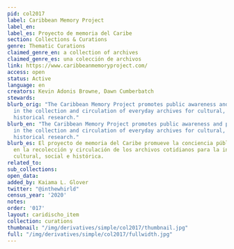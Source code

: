 ```yaml
---
pid: col2017
label: Caribbean Memory Project
label_en:
label_es: Proyecto de memoria del Caribe
section: Collections & Curations
genre: Thematic Curations
claimed_genre_en: a collection of archives
claimed_genre_es: una colección de archivos
link: https://www.caribbeanmemoryproject.com/
access: open
status: Active
language: en
creators: Kevin Adonis Browne, Dawn Cumberbatch
stewards:
blurb_orig: "​The Caribbean Memory Project promotes public awareness and participation
  in the collection and circulation of everyday archives for cultural, social, and
  historical research."
blurb_en: "​The Caribbean Memory Project promotes public awareness and participation
  in the collection and circulation of everyday archives for cultural, social, and
  historical research."
blurb_es: El proyecto de memoria del Caribe promueve la conciencia pública y la participación
  en la recolección y circulación de los archivos cotidianos para la investigación
  cultural, social e histórica.
related_to:
sub_collections:
open_data:
added_by: Kaiama L. Glover
twitter: "@inthewhirld"
census_year: '2020'
notes:
order: '017'
layout: caridischo_item
collection: curations
thumbnail: "/img/derivatives/simple/col2017/thumbnail.jpg"
full: "/img/derivatives/simple/col2017/fullwidth.jpg"
---
```

